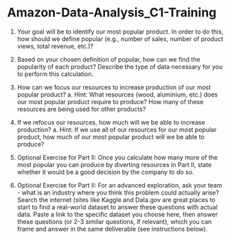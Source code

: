 # Amazon-Data-Analysis_C1-Training

1. Your goal will be to identify our most popular product. In order to do this, how should we define popular
(e.g., number of sales, number of product views, total revenue, etc.)?

2. Based on your chosen definition of popular, how can we find the popularity of each product? Describe the type of data
necessary for you to perform this calculation.

3. How can we focus our resources to increase production of our most popular product?
a. Hint: What resources (wood, aluminium, etc.) does our most popular product require to produce? How many of
these resources are being used for other products?

4. If we refocus our resources, how much will we be able to increase production?
a. Hint: If we use all of our resources for our most popular product, how much of our most popular product will we
be able to produce?

5. Optional Exercise for Part II: Once you calculate how many more of the most popular you can produce by diverting
resources in Part II, state whether it would be a good decision by the company to do so.

6. Optional Exercise for Part II: For an advanced exploration, ask your team - what is an industry where you think this problem
could actually arise? Search the internet (sites like Kaggle and Data.gov are great places to start to find a real-world dataset
to answer these questions with actual data. Paste a link to the specific dataset you choose here, then answer these questions
(or 2-3 similar questions, if relevant), which you can frame and answer in the same deliverable (see instructions below).

